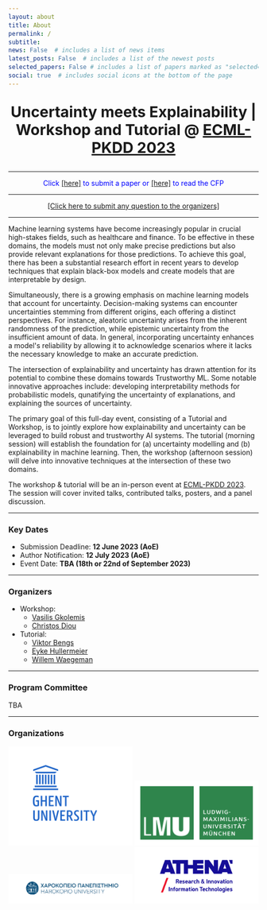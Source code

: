 ```yaml
---
layout: about
title: About
permalink: /
subtitle: 
news: False  # includes a list of news items
latest_posts: False  # includes a list of the newest posts
selected_papers: False # includes a list of papers marked as "selected={true}"
social: true  # includes social icons at the bottom of the page
---
```


<p align="center" style="font-weight:bold; font-size:30px"> Uncertainty meets Explainability | Workshop and Tutorial @
<a href="https://2023.ecmlpkdd.org/">ECML-PKDD 2023</a>
</p>

---

<p style="color:blue" align="center"> Click
<a href="https://cmt3.research.microsoft.com/ECMLPKDDworkshop2023/Track/3/Submission/Create">[here]</a>  to submit a paper or 
<a href="cfp">[here]</a> to read the CFP
</p>

---

<p style="color:blue" align="center"> 
<a href="mailto:xai-uncertainty@gmail.com">[Click here to submit any question to the organizers]</a></p>

---

Machine learning systems have become increasingly popular in crucial high-stakes fields, such as healthcare and finance. To be effective in these domains, the models must not only make precise predictions but also provide relevant explanations for those predictions. To achieve this goal, there has been a substantial research effort in recent years to develop techniques that explain black-box models and create models that are interpretable by design.

Simultaneously, there is a growing emphasis on machine learning models that account for uncertainty. Decision-making systems can encounter uncertainties stemming from different origins, each offering a distinct perspectives. For instance, aleatoric uncertainty arises from the inherent randomness of the prediction, while epistemic uncertainty from the insufficient amount of data. In general, incorporating uncertainty enhances a model's reliability by allowing it to acknowledge scenarios where it lacks the necessary knowledge to make an accurate prediction.

The intersection of explainability and uncertainty has drawn attention for its potential to combine these domains towards Trustworthy ML. Some notable innovative approaches include: developing interpretability methods for probabilistic models, qunatifying the uncertainty of explanations, and explaining the sources of uncertainty.

The primary goal of this full-day event, consisting of a Tutorial and Workshop, is to jointly explore how explainability and uncertainty can be leveraged to build robust and trustworthy AI systems. The tutorial (morning session) will establish the foundation for (a) uncertainty modelling and (b) explainability in machine learning. Then, the workshop (afternoon session) will delve into innovative techniques at the intersection of these two domains.

The workshop & tutorial will be an in-person event at [ECML-PKDD 2023](https://2023.ecmlpkdd.org/). The session will cover invited talks, contributed talks, posters, and a panel discussion.

---

### **Key Dates**

- Submission Deadline: **12 June 2023 (AoE)**
- Author Notification: **12 July 2023 (AoE)**
- Event Date: **TBA (18th or 22nd of September 2023)**

---

### **Organizers**

- Workshop:
  - [Vasilis Gkolemis](https://givasile.github.io)
  - [Christos Diou](https://diou.github.io)
- Tutorial:
  - [Viktor Bengs](https://www.kiml.ifi.lmu.de/people/postdocs/bengs/index.html)
  - [Eyke Hullermeier](https://scholar.google.com/citations?user=usVJeNN3xFAC&hl=en)
  - [Willem Waegeman](https://scholar.google.com/citations?user=jdjZppMAAAAJ&hl=en)

---

### **Program Committee**

TBA

---

### **Organizations**

<img src="assets/img/ghent_logo.png" width="250">
<img src="assets/img/LMU_logo.svg" width="250">
<img src="assets/img/harokopio.png" width="250">
<img src="assets/img/athena_logo.jpg" width="250">

<!-- Associating a model’s predictions with an uncertainty level is a form of transparency; the user is informed to what extent they should trust the system’s decision. However, uncertainty is not sufficient for understanding how a black box ML model predicts. In high-stakes applications, there is a need for methods that do both; predict with uncertainty and explain their predictions. Furthermore, studies have shown that explainability methods are also vulnerable to inconsistencies and instabilities, which poses a significant challenge to their reliability. Therefore, the explanations should also account for uncertainty to express to what extent the stakeholder should trust them.  -->

<!-- The workshop aims to attract submissions from renowned experts in the fields of Explainability, Statistics and Machine Learning. Application-specific works in cases where decision making implies stable explainability methods are welcomed. -->
